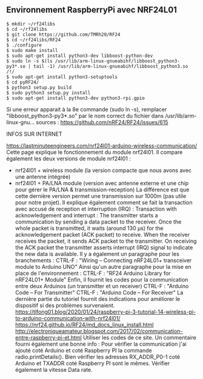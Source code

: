 ## Environnement RaspberryPi avec NRF24L01
    $ mkdir ~/rf24libs
    $ cd ~/rf24libs
    $ git clone https://github.com/TMRh20/RF24
    $ cd ~/rf24libs/RF24
    $ ./configure
    $ sudo make install
    $ sudo apt-get install python3-dev libboost-python-dev
    $ sudo ln -s $(ls /usr/lib/arm-linux-gnueabihf/libboost_python3-py3*.so | tail -1) /usr/lib/arm-linux-gnueabihf/libboost_python3.so    /!/
    $ sudo apt-get install python3-setuptools
    $ cd pyRF24/
    $ python3 setup.py build
    $ sudo python3 setup.py install
    $ sudo apt-get install python3-dev python3-rpi.gpio
Si une erreur apparait à la 8e commande (sudo ln -s), remplacer "libboost_python3-py3*.so" par le nom correct du fichier dans /usr/lib/arm-linux-gnu... 
sources : https://github.com/nRF24/RF24/issues/615









INFOS SUR INTERNET

https://lastminuteengineers.com/nrf24l01-arduino-wireless-communication/
Cette page explique le fonctionnement du module nrf24l01.
Il compare également les deux versions de module nrf24l01 :
- nrf24l01 + wireless module (la version compacte que nous avons avec une antenne intégrée)
- nrf24l01 + PA/LNA module (version avec antenne externe et une chip pour gérer le PA/LNA & transmission-reception)
La différence est que cette dernière version permet une transmission sur 1000m (pas utile pour notre projet).
Il explique également comment se fait la transaction avec accusé de reception et interruption (IRQ) :
Transaction with acknowledgement and interrupt :
The transmitter starts a communication by sending a data packet to the receiver. 
Once the whole packet is transmitted, it waits (around 130 µs) for the acknowledgement packet (ACK packet) to receive. 
When the receiver receives the packet, it sends ACK packet to the transmitter. 
On receiving the ACK packet the transmitter asserts interrupt (IRQ) signal to indicate the new data is available.
Il y a également un paragraphe pour les branchements :
CTRL-F : "Wiring – Connecting nRF24L01+ transceiver module to Arduino UNO"
Ainsi qu'un autre paragraphe pour la mise en place de l'environnement :
CTRL-F : "RF24 Arduino Library for nRF24L01+ Module"
Enfin, il fournit les codes pour la communication entre deux Arduinos (un transmitter et un receiver)
CTRL-F : "Arduino Code – For Transmitter"
CTRL-F : "Arduino Code – For Receiver"
La dernière partie du tutoriel fournit des indications pour améliorer le dispositif si des problèmes survenaient.
https://tlfong01.blog/2020/01/24/raspberry-pi-3-tutorial-14-wireless-pi-to-arduino-communication-with-nrf24l01/
https://nrf24.github.io/RF24/md_docs_linux_install.html
http://electroniqueamateur.blogspot.com/2017/02/communication-entre-raspberry-pi-et.html
Utiliser les codes de ce site.
Un commentaire fourni également une bonne info :
Pour vérifier la communication j'ai ajouté coté Arduino et coté Raspberry PI la commande radio.printDetails(). 
Bien vérifier les adresses RX_ADDR_P0-1 coté Arduino et TXADDR coté Raspberry PI sont le mêmes. 
Vérifier également la vitesse Data rate.